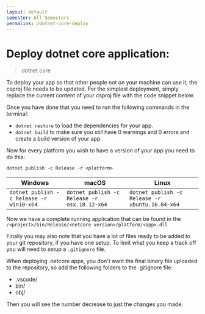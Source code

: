 ```yaml
---
layout: default
semester: All Semesters
permalink: /dotnet-core-deploy
---
```


# Deploy dotnet core application:

> <span class="info-tip iconlrg label-info"><i class="devicon-csharp-plain"></i>dotnet core</span>

To deploy your app so that other people not on your machine can use it, the csproj file needs to be updated.
For the simplest deployment, simply replace the current content of your csproj file with the code snippet below.

<script src="https://gist.github.com/bcsjk11/707c817fa3e013a530832e251fefa8b8.js"></script>

Once you have done that you need to run the following commands in the terminal:

* `dotnet restore` to load the dependencies for your app.  
* `dotnet build` to make sure you still have 0 warnings and 0 errors and create a build version of your app.  

Now for every platform you wish to have a version of your app you need to do this:

`dotnet publish -c Release -r <platform>`  

| Windows | macOS | Linux |
| --- | --- | --- |
|`dotnet publish -c Release -r win10-x64`|`dotnet publish -c Release -r osx.10.12-x64`|`dotnet publish -c Release -r ubuntu.16.04-x64`|

Now we have a complete running application that can be found in the `/<project>/bin/Release/<netcore version>/platform/<app>.dll`

Finally you may also note that you have a lot of files ready to be added to your git repository, if you have one setup.
To limit what you keep a track off you will need to setup a `.gitignore` file.

When deploying .netcore apps, you don't want the final binary file uploaded to the repository, so add the following folders to the .gitignore file:

* .vscode/
* bin/
* obj/

Then you will see the number decrease to just the changes you made.